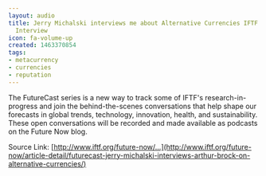 ```yaml
---
layout: audio
title: Jerry Michalski interviews me about Alternative Currencies IFTF FutureCast
  Interview
icon: fa-volume-up
created: 1463370854
tags:
- metacurrency
- currencies
- reputation
---
```


The FutureCast series is a new way to track some of IFTF's research-in-progress and join the behind-the-scenes conversations that help shape our forecasts in global trends, technology, innovation, health, and sustainability. These open conversations will be recorded and made available as podcasts on the Future Now blog.

Source Link:  [http://www.iftf.org/future-now/...](http://www.iftf.org/future-now/article-detail/futurecast-jerry-michalski-interviews-arthur-brock-on-alternative-currencies/)